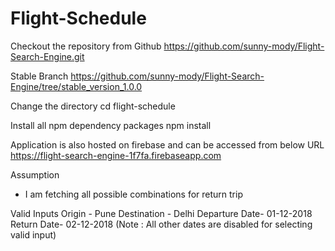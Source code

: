 # Flight-Schedule



Checkout the repository from Github
https://github.com/sunny-mody/Flight-Search-Engine.git

Stable Branch
https://github.com/sunny-mody/Flight-Search-Engine/tree/stable_version_1.0.0

Change the directory
cd flight-schedule

Install all npm dependency packages
npm install



Application is also hosted on firebase and can be accessed from below URL
https://flight-search-engine-1f7fa.firebaseapp.com





Assumption
- I am fetching all possible combinations for return trip


Valid Inputs
Origin - Pune
Destination - Delhi
Departure Date- 01-12-2018
Return Date- 02-12-2018
(Note : All other dates are disabled for selecting valid input)
